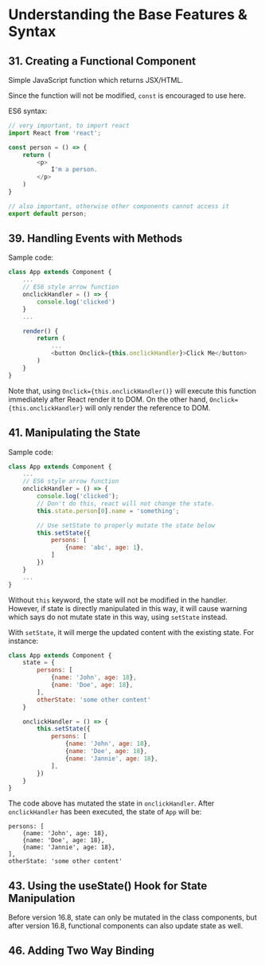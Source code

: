 # Understanding the Base Features & Syntax

## 31. Creating a Functional Component

Simple JavaScript function which returns JSX/HTML.

Since the function will not be modified, `const` is encouraged to use here.

ES6 syntax:

```javascript
// very important, to import react
import React from 'react';

const person = () => {
    return (
        <p>
            I'm a person.
        </p>
    )
}

// also important, otherwise other components cannot access it
export default person;
```

## 39. Handling Events with Methods

Sample code:

```javascript
class App extends Component {
    ...
    // ES6 style arrow function
    onclickHandler = () => {
        console.log('clicked')
    }
    ...

    render() {
        return (
            ...
            <button Onclick={this.onclickHandler}>Click Me</button>
        )
    }
}
```

Note that, using `Onclick={this.onclickHandler()}` will execute this function immediately after React render it to DOM. On the other hand, `Onclick={this.onclickHandler}` will only render the reference to DOM.

## 41. Manipulating the State

Sample code:

```javascript
class App extends Component {
    ...
    // ES6 style arrow function
    onclickHandler = () => {
        console.log('clicked');
        // Don't do this, react will not change the state.
        this.state.person[0].name = 'something';

        // Use setState to properly mutate the state below
        this.setState({
            persons: [
                {name: 'abc', age: 1},
            ]
        })
    }
    ...
}
```

Without `this` keyword, the state will not be modified in the handler. However, if state is directly manipulated in this way, it will cause warning which says do not mutate state in this way, using `setState` instead.

With `setState`, it will merge the updated content with the existing state. For instance:

```javascript
class App extends Component {
    state = {
        persons: [
            {name: 'John', age: 18},
            {name: 'Doe', age: 18},
        ],
        otherState: 'some other content'
    }

    onclickHandler = () => {
        this.setState({
            persons: [
                {name: 'John', age: 18},
                {name: 'Doe', age: 18},
                {name: 'Jannie', age: 18},
            ],
        })
    }
}
```

The code above has mutated the state in `onclickHandler`. After `onclickHandler` has been executed, the state of `App` will be:

```
persons: [
    {name: 'John', age: 18},
    {name: 'Doe', age: 18},
    {name: 'Jannie', age: 18},
],
otherState: 'some other content'
```

## 43. Using the useState() Hook for State Manipulation

Before version 16.8, state can only be mutated in the class components, but after version 16.8, functional components can also update state as well. 

## 46. Adding Two Way Binding